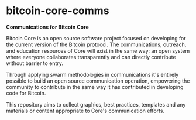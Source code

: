 # bitcoin-core-comms
**Communications for Bitcoin Core**

Bitcoin Core is an open source software project focused on developing for the current version of the Bitcoin protocol. The communications, outreach, and education resources of Core will exist in the same way: an open system where everyone collaborates transparently and can directly contribute without barrier to entry.

Through applying swarm methodologies in communications it's entirely possible to build an open source communication operation, empowering the community to contribute in the same way it has contributed in developing code for Bitcoin.  

This repository aims to collect graphics, best practices, templates and any materials or content appropriate to Core's communication efforts.
